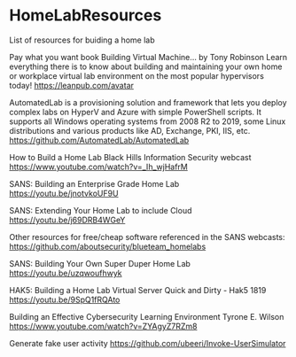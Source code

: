 # HomeLabResources
List of resources for buiding a home lab


Pay what you want book
Building Virtual Machine… by Tony Robinson 
Learn everything there is to know about building and maintaining your own home or workplace virtual lab environment on the most popular hypervisors today!
https://leanpub.com/avatar

AutomatedLab is a provisioning solution and framework that lets you deploy complex labs on HyperV and Azure with simple PowerShell scripts. It supports all Windows operating systems from 2008 R2 to 2019, some Linux distributions and various products like AD, Exchange, PKI, IIS, etc. 
https://github.com/AutomatedLab/AutomatedLab

How to Build a Home Lab
Black Hills Information Security webcast
https://www.youtube.com/watch?v=_Ih_wjHafrM

SANS: Building an Enterprise Grade Home Lab 
https://youtu.be/jnotvkoUF9U

SANS: Extending Your Home Lab to include Cloud
https://youtu.be/j69DRB4WGeY

Other resources for free/cheap software referenced in the SANS webcasts:
https://github.com/aboutsecurity/blueteam_homelabs

SANS: Building Your Own Super Duper Home Lab
https://youtu.be/uzqwoufhwyk

HAK5:  Building a Home Lab Virtual Server Quick and Dirty - Hak5 1819
https://youtu.be/9SpQ1fRQAto

Building an Effective Cybersecurity Learning Environment
Tyrone E. Wilson
https://www.youtube.com/watch?v=ZYAgyZ7RZm8

Generate fake user activity
https://github.com/ubeeri/Invoke-UserSimulator
